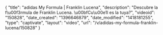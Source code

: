 {
    "title": "adidas My Formula | Franklin Lucena",
    "description": "Descubre la f\u00f3rmula de Franklin Lucena. \u00bfCu\u00e1l es la tuya?",
    "videoid": "150828",
    "date_created": "1396646879",
    "date_modified": "1418181255",
    "type": "captivate",
    "layout": "video",
    "url": "\/v\/adidas-my-formula-franklin-lucena\/150828"
}